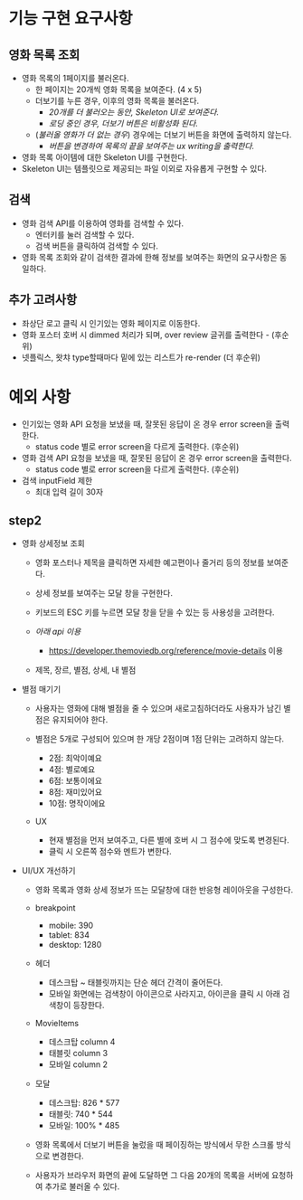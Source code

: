 # 기능 구현 요구사항

## 영화 목록 조회

- 영화 목록의 1페이지를 불러온다.
  - 한 페이지는 20개씩 영화 목록을 보여준다. (4 x 5)
  - 더보기를 누른 경우, 이후의 영화 목록을 불러온다.
    - _20개를 더 불러오는 동안, Skeleton UI로 보여준다._
    - _로딩 중인 경우, 더보기 버튼은 비활성화 된다._
  - (_불러올 영화가 더 없는 경우_) 경우에는 더보기 버튼을 화면에 출력하지 않는다.
    - _버튼을 변경하여 목록의 끝을 보여주는 ux writing을 출력한다._
- 영화 목록 아이템에 대한 Skeleton UI를 구현한다.
- Skeleton UI는 템플릿으로 제공되는 파일 이외로 자유롭게 구현할 수 있다.

## 검색

- 영화 검색 API를 이용하여 영화를 검색할 수 있다.
  - 엔터키를 눌러 검색할 수 있다.
  - 검색 버튼을 클릭하여 검색할 수 있다.
- 영화 목록 조회와 같이 검색한 결과에 한해 정보를 보여주는 화면의 요구사항은 동일하다.

## 추가 고려사항

- 좌상단 로고 클릭 시 인기있는 영화 페이지로 이동한다.
- 영화 포스터 호버 시 dimmed 처리가 되며, over review 글귀를 출력한다 - (후순위)
- 넷플릭스, 왓챠 type할때마다 밑에 있는 리스트가 re-render (더 후순위)

# 예외 사항
- 인기있는 영화 API 요청을 보냈을 때, 잘못된 응답이 온 경우 error screen을 출력한다.
  - status code 별로 error screen을 다르게 출력한다. (후순위)
- 영화 검색 API 요청을 보냈을 때, 잘못된 응답이 온 경우 error screen을 출력한다.
  - status code 별로 error screen을 다르게 출력한다. (후순위)
- 검색 inputField 제한
  - 최대 입력 길이 30자


## step2

- 영화 상세정보 조회
  - 영화 포스터나 제목을 클릭하면 자세한 예고편이나 줄거리 등의 정보를 보여준다.
  - 상세 정보를 보여주는 모달 창을 구현한다.
  - 키보드의 ESC 키를 누르면 모달 창을 닫을 수 있는 등 사용성을 고려한다.

  - *아래 api 이용*
    - https://developer.themoviedb.org/reference/movie-details 이용

  - 제목, 장르, 별점, 상세, 내 별점


- 별점 매기기
  - 사용자는 영화에 대해 별점을 줄 수 있으며 새로고침하더라도 사용자가 남긴 별점은 유지되어야 한다.
  - 별점은 5개로 구성되어 있으며 한 개당 2점이며 1점 단위는 고려하지 않는다.
    - 2점: 최악이예요
    - 4점: 별로예요
    - 6점: 보통이에요
    - 8점: 재미있어요
    - 10점: 명작이에요

  - UX
    - 현재 별점을 먼저 보여주고, 다른 별에 호버 시 그 점수에 맞도록 변경된다.
    - 클릭 시 오른쪽 점수와 멘트가 변한다.


- UI/UX 개선하기
  - 영화 목록과 영화 상세 정보가 뜨는 모달창에 대한 반응형 레이아웃을 구성한다.

  - breakpoint
    - mobile: 390
    - tablet: 834
    - desktop: 1280

  - 헤더
    - 데스크탑 ~ 태블릿까지는 단순 헤더 간격이 줄어든다.
    - 모바일 화면에는 검색창이 아이콘으로 사라지고, 아이콘을 클릭 시 아래 검색창이 등장한다.

  - MovieItems
    - 데스크탑 column 4
    - 태블릿 column 3
    - 모바일 column 2

  - 모달
    - 데스크탑: 826 * 577
    - 태블릿: 740 * 544
    - 모바일: 100% * 485 

  - 영화 목록에서 더보기 버튼을 눌렀을 때 페이징하는 방식에서 무한 스크롤 방식으로 변경한다.
   - 사용자가 브라우저 화면의 끝에 도달하면 그 다음 20개의 목록을 서버에 요청하여 추가로 불러올 수 있다.
